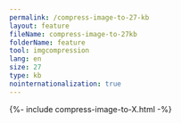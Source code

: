 ```yaml
---
permalink: /compress-image-to-27-kb
layout: feature
fileName: compress-image-to-27kb
folderName: feature
tool: imgcompression
lang: en
size: 27
type: kb
nointernationalization: true
---
```

{%- include compress-image-to-X.html -%}
      